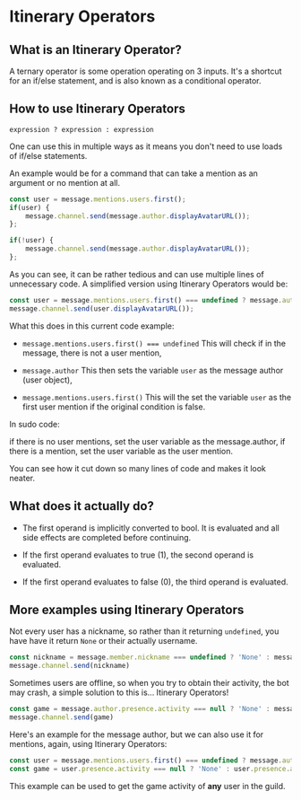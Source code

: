 # Itinerary Operators

## What is an Itinerary Operator?

A ternary operator is some operation operating on 3 inputs. It's a shortcut for an if/else statement, and is also known as a conditional operator.


## How to use Itinerary Operators

`expression ? expression : expression`

One can use this in multiple ways as it means you don't need to use loads of if/else statements.

An example would be for a command that can take a mention as an argument or no mention at all.

```js
const user = message.mentions.users.first();
if(user) {
    message.channel.send(message.author.displayAvatarURL());
};

if(!user) {
    message.channel.send(message.author.displayAvatarURL());
};
```

As you can see, it can be rather tedious and can use multiple lines of unnecessary code. A simplified version using Itinerary Operators would be:
```js
const user = message.mentions.users.first() === undefined ? message.author : message.mentions.users.first();
message.channel.send(user.displayAvatarURL());
```

What this does in this current code example:

* `message.mentions.users.first() === undefined` This will check if in the message, there is not a user mention, 

* `message.author` This then sets the variable `user` as the message author (user object),

* `message.mentions.users.first()` This will the set the variable `user` as the first user mention if the original condition is false.


In sudo code:

if there is no user mentions, set the user variable as the message.author, if there is a mention, set the user variable as the user mention.

You can see how it cut down so many lines of code and makes it look neater.


## What does it actually do?

* The first operand is implicitly converted to bool. It is evaluated and all side effects are completed before continuing.

* If the first operand evaluates to true (1), the second operand is evaluated.

* If the first operand evaluates to false (0), the third operand is evaluated.


 ## More examples using Itinerary Operators

Not every user has a nickname, so rather than it returning `undefined`, you have have it return `None` or their actually username.

```js
const nickname = message.member.nickname === undefined ? 'None' : message.member.nickname;
message.channel.send(nickname)
 ```

Sometimes users are offline, so when you try to obtain their activity, the bot may crash, a simple solution to this is... Itinerary Operators!

 ```js
const game = message.author.presence.activity === null ? 'None' : message.author.presence.activity.name
message.channel.send(game)
 ```

Here's an example for the message author, but we can also use it for mentions, again, using Itinerary Operators:

```js
const user = message.mentions.users.first() === undefined ? message.author : message.mentions.users.first();
const game = user.presence.activity === null ? 'None' : user.presence.activity.name
```

This example can be used to get the game activity of **any** user in the guild.

